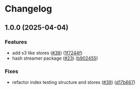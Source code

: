 # Changelog

## 1.0.0 (2025-04-04)


### Features

* add s3 like stores ([#38](https://github.com/vasco-santos/hash-stream/issues/38)) ([1f7244f](https://github.com/vasco-santos/hash-stream/commit/1f7244f1947e3d7d2ceb6d9c3373a8f6d950f2e8))
* hash streamer package ([#23](https://github.com/vasco-santos/hash-stream/issues/23)) ([b902455](https://github.com/vasco-santos/hash-stream/commit/b902455d75a84ac503a3dbeacb34cca5a72ff8ba))


### Fixes

* refactor index testing structure and stores  ([#39](https://github.com/vasco-santos/hash-stream/issues/39)) ([d17b667](https://github.com/vasco-santos/hash-stream/commit/d17b66783e9c54266c507b9fab0c9ec6bfd463d0))
